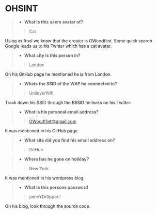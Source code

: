 # OHSINT

> - **What is this users avatar of?**
>> Cat

Using exiftool we know that the creator is OWoodflint. Some quick search Google leads us to his Twitter which has a cat avatar.

> - **What city is this person in?**
>> London

On his GitHub page he mentioned he is from London.

> - **Whats the SSID of the WAP he connected to?**
>> UnileverWifi

Track down his SSID through the BSSID he leaks on his Twitter.

> - **What is his personal email address?**
>> OWoodflint@gmail.com

It was mentioned in his GitHub page.

> - **What site did you find his email address on?**
>> GitHub

> - **Where has he gone on holiday?**
>> New York

It was mentioned in his wordpress blog.

> - **What is this persons password**
>> pennYDr0pper.!

On his blog, look through the source code.